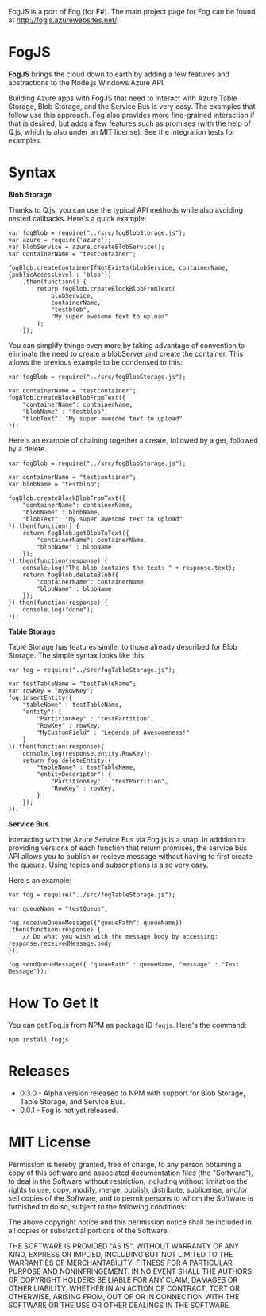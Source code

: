FogJS is a port of Fog (for F#). The main project page for Fog can be found at http://fogjs.azurewebsites.net/.

FogJS
=======

**FogJS** brings the cloud down to earth by adding a few features and abstractions to the Node.js Windows Azure API.

Building Azure apps with FogJS that need to interact with Azure Table Storage, Blob Storage, and the Service Bus is very easy. 
The examples that follow use this approach. Fog also provides more fine-grained interaction if that is desired, but adds a few features such as promises (with the help of Q.js, which is also under an MIT license). 
See the integration tests for examples.

Syntax
=======

**Blob Storage**

Thanks to Q.js, you can use the typical API methods while also avoiding nested callbacks. Here's a quick example:

    var fogBlob = require("../src/fogBlobStorage.js");
    var azure = require('azure');
    var blobService = azure.createBlobService();
    var containerName = "testcontainer";
    
    fogBlob.createContainerIfNotExists(blobService, containerName, {publicAccessLevel : 'blob'})
        .then(function() {
            return fogBlob.createBlockBlobFromText(
                blobService,
                containerName, 
                "testblob",
                "My super awesome text to upload"
            );
        });

You can simplify things even more by taking advantage of convention to eliminate the need to create a blobServer and create the container.
This allows the previous example to be condensed to this:

    var fogBlob = require("../src/fogBlobStorage.js"); 

    var containerName = "testcontainer";
    fogBlob.createBlockBlobFromText({
        "containerName": containerName, 
        "blobName" : "testblob", 
        "blobText": "My super awesome text to upload"
    });

Here's an example of chaining together a create, followed by a get, followed by a delete. 

    var fogBlob = require("../src/fogBlobStorage.js"); 

    var containerName = "testcontainer";
    var blobName = "testblob";
    
    fogBlob.createBlockBlobFromText({
        "containerName": containerName, 
        "blobName" : blobName, 
        "blobText": "My super awesome text to upload"
    }).then(function() {
        return fogBlob.getBlobToText({
            "containerName": containerName, 
            "blobName" : blobName
        });
    }).then(function(response) {
        console.log("The blob contains the text: " + response.text);
        return fogBlob.deleteBlob({
            "containerName": containerName, 
            "blobName" : blobName
        });                    
    }).then(function(response) {
        console.log("done");
    });

**Table Storage**

Table Storage has features similer to those already described for Blob Storage. The simple syntax looks like this:

    var fog = require("../src/fogTableStorage.js");

    var testTableName = "testTableName";
    var rowKey = "myRowKey";
    fog.insertEntity({
        "tableName" : testTableName,
        "entity": {
            "PartitionKey" : "testPartition",
            "RowKey" : rowKey,
            "MyCustomField" : "Legends of Awesomeness!"
        }
    }).then(function(response){
        console.log(response.entity.RowKey);
        return fog.deleteEntity({
            "tableName" : testTableName, 
            "entityDescriptor": {  
                "PartitionKey" : "testPartition",
                "RowKey" : rowKey,
            }
        });
    });
            
**Service Bus**

Interacting with the Azure Service Bus via Fog.js is a snap. In addition to providing versions of each function that return promises, the service bus API allows you to publish or 
recieve message without having to first create the queues. Using topics and subscriptions is also very easy. 

Here's an example:

    var fog = require("../src/fogTableStorage.js");
    
    var queueName = "testQueue";
    
    fog.receiveQueueMessage({"queuePath": queueName})
    .then(function(response) {
        // Do what you wish with the message body by accessing: response.receivedMessage.body
    });
    
    fog.sendQueueMessage({ "queuePath" : queueName, "message" : "Test Message"});


How To Get It
=======

You can get Fog.js from NPM as package ID ``fogjs``. Here's the command:

    npm install fogjs

Releases
=======
* 0.3.0 - Alpha version released to NPM with support for Blob Storage, Table Storage, and Service Bus.
* 0.0.1 - Fog is not yet released.

MIT License
=======

Permission is hereby granted, free of charge, to any person obtaining
a copy of this software and associated documentation files (the
"Software"), to deal in the Software without restriction, including
without limitation the rights to use, copy, modify, merge, publish,
distribute, sublicense, and/or sell copies of the Software, and to
permit persons to whom the Software is furnished to do so, subject to
the following conditions:

The above copyright notice and this permission notice shall be
included in all copies or substantial portions of the Software.

THE SOFTWARE IS PROVIDED "AS IS", WITHOUT WARRANTY OF ANY KIND,
EXPRESS OR IMPLIED, INCLUDING BUT NOT LIMITED TO THE WARRANTIES OF
MERCHANTABILITY, FITNESS FOR A PARTICULAR PURPOSE AND
NONINFRINGEMENT. IN NO EVENT SHALL THE AUTHORS OR COPYRIGHT HOLDERS BE
LIABLE FOR ANY CLAIM, DAMAGES OR OTHER LIABILITY, WHETHER IN AN ACTION
OF CONTRACT, TORT OR OTHERWISE, ARISING FROM, OUT OF OR IN CONNECTION
WITH THE SOFTWARE OR THE USE OR OTHER DEALINGS IN THE SOFTWARE.